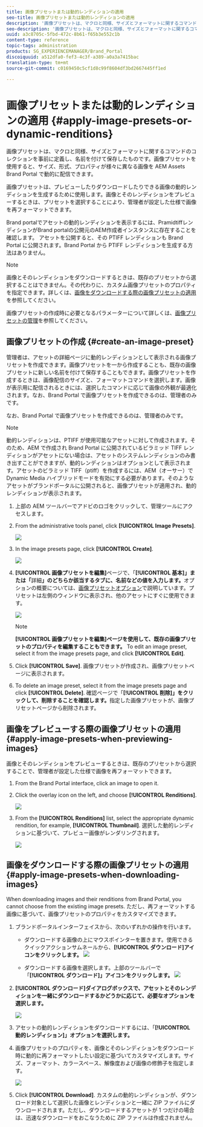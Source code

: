 ```yaml
---
title: 画像プリセットまたは動的レンディションの適用
seo-title: 画像プリセットまたは動的レンディションの適用
description: '画像プリセットは、マクロと同様、サイズとフォーマットに関するコマンドのコレクションを事前に定義し、名前を付けて保存したものです。画像プリセットを使用すると、サイズ、形式、プロパティが様々に異なる画像を AEM Assets Brand Portal で動的に配信できます。 '
seo-description: '画像プリセットは、マクロと同様、サイズとフォーマットに関するコマンドのコレクションを事前に定義し、名前を付けて保存したものです。画像プリセットを使用すると、サイズ、形式、プロパティが様々に異なる画像を AEM Assets Brand Portal で動的に配信できます。 '
uuid: a3c8705c-5fbd-472c-8b61-f65b3e552c1b
content-type: reference
topic-tags: administration
products: SG_EXPERIENCEMANAGER/Brand_Portal
discoiquuid: a512dfa0-fef3-4c3f-a389-a0a3a7415bac
translation-type: tm+mt
source-git-commit: c0169450c5cf1d8c99f8604df3bd2667445ff1ed

---
```



# 画像プリセットまたは動的レンディションの適用 {#apply-image-presets-or-dynamic-renditions}

画像プリセットは、マクロと同様、サイズとフォーマットに関するコマンドのコレクションを事前に定義し、名前を付けて保存したものです。画像プリセットを使用すると、サイズ、形式、プロパティが様々に異なる画像を AEM Assets Brand Portal で動的に配信できます。

画像プリセットは、プレビューしたりダウンロードしたりできる画像の動的レンディションを生成するために使用します。画像とそのレンディションをプレビューするときは、プリセットを選択することにより、管理者が設定した仕様で画像を再フォーマットできます。

Brand portalでアセットの動的レンディションを表示するには、PramidtiffレンディションがBrand portalの公開元のAEM作成者インスタンスに存在することを確認します。 アセットを公開すると、その PTIFF レンディションも Brand Portal に公開されます。Brand Portal から PTIFF レンディションを生成する方法はありません。

>[!NOTE]
>
>画像とそのレンディションをダウンロードするときは、既存のプリセットから選択することはできません。その代わりに、カスタム画像プリセットのプロパティを指定できます。詳しくは、[画像をダウンロードする際の画像プリセットの適用](../using/brand-portal-image-presets.md#main-pars-text-1403412644)を参照してください。

画像プリセットの作成時に必要となるパラメーターについて詳しくは、[画像プリセットの管理](https://docs.adobe.com/docs/en/AEM/6-0/administer/integration/dynamic-media/image-presets.html)を参照してください。

## 画像プリセットの作成 {#create-an-image-preset}

管理者は、アセットの詳細ページに動的レンディションとして表示される画像プリセットを作成できます。画像プリセットを一から作成することも、既存の画像プリセットに新しい名前を付けて保存することもできます。画像プリセットを作成するときは、画像配信のサイズと、フォーマットコマンドを選択します。画像が表示用に配信されるときには、選択したコマンドに応じて画像の外観が最適化されます。なお、Brand Portal で画像プリセットを作成できるのは、管理者のみです。

なお、Brand Portal で画像プリセットを作成できるのは、管理者のみです。

>[!NOTE]
>
>動的レンディションは、PTIFF が使用可能なアセットに対して作成されます。そのため、AEM で作成され Brand Portal に公開されているビラミッド TIFF レンディションがアセットにない場合は、アセットのシステムレンディションのみ書き出すことができますが、動的レンディションはオプションとして表示されます。アセットのビラミッド TIFF（ptiff）を作成するには、AEM（オーサー）で Dynamic Media ハイブリッドモードを有効にする必要があります。そのようなアセットがブランドポータルに公開されると、画像プリセットが適用され、動的レンディションが表示されます。

1. 上部の AEM ツールバーでアドビのロゴをクリックして、管理ツールにアクセスします。

2. From the administrative tools panel, click **[!UICONTROL Image Presets]**.

   ![](assets/admin-tools-panel-4.png)

3. In the image presets page, click **[!UICONTROL Create]**.

   ![](assets/image_preset_homepage.png)

4. **[!UICONTROL 画像プリセットを編集]**&#x200B;ページで、「**[!UICONTROL 基本]」または「**&#x200B;詳細&#x200B;**」のどちらか該当するタブに、名前などの値を入力します。**&#x200B;オプションの概要については、[画像プリセットオプション](https://docs.adobe.com/docs/en/AEM/6-0/administer/integration/dynamic-media/image-presets.html#Image%20preset%20options)で説明しています。プリセットは左側のウィンドウに表示され、他のアセットにすぐに使用できます。

   ![](assets/image_preset_create.png)

   >[!NOTE]
   >
   >**[!UICONTROL 画像プリセットを編集]ページを使用して、既存の画像プリセットのプロパティを編集することもできます。** To edit an image preset, select it from the image presets page, and click **[!UICONTROL Edit]**.

5. Click **[!UICONTROL Save]**. 画像プリセットが作成され、画像プリセットページに表示されます。
6. To delete an image preset, select it from the image presets page and click **[!UICONTROL Delete]**. 確認ページで「**[!UICONTROL 削除]」をクリックして、削除することを確認します。**&#x200B;指定した画像プリセットが、画像プリセットページから削除されます。

## 画像をプレビューする際の画像プリセットの適用      {#apply-image-presets-when-previewing-images}

画像とそのレンディションをプレビューするときは、既存のプリセットから選択することで、管理者が設定した仕様で画像を再フォーマットできます。

1. From the Brand Portal interface, click an image to open it.
2. Click the overlay icon on the left, and choose **[!UICONTROL Renditions]**.

   ![](assets/image-preset-previewrenditions.png)

3. From the **[!UICONTROL Renditions]** list, select the appropriate dynamic rendition, for example, **[!UICONTROL Thumbnail]**. 選択した動的レンディションに基づいて、プレビュー画像がレンダリングされます。

   ![](assets/image-preset-previewrenditionthumbnail.png)

## 画像をダウンロードする際の画像プリセットの適用 {#apply-image-presets-when-downloading-images}

When downloading images and their renditions from Brand Portal, you cannot choose from the existing image presets. ただし、再フォーマットする画像に基づいて、画像プリセットのプロパティをカスタマイズできます。

1. ブランドポータルインターフェイスから、次のいずれかの操作を行います。

   * ダウンロードする画像の上にマウスポインターを置きます。使用できるクイックアクションサムネールから、**[!UICONTROL ダウンロード]アイコンをクリックします。**
   ![](assets/downloadsingleasset.png)

   * ダウンロードする画像を選択します。上部のツールバーで「**[!UICONTROL ダウンロード]」アイコンをクリックします。**
   ![](assets/downloadassets.png)

2. **[!UICONTROL ダウンロード]ダイアログボックスで、アセットとそのレンディションを一緒にダウンロードするかどうかに応じて、必要なオプションを選択します。**

   ![](assets/donload-assets-dialog.png)

3. アセットの動的レンディションをダウンロードするには、「**[!UICONTROL 動的レンディション]」オプションを選択します。**
4. 画像プリセットのプロパティを、画像とそのレンディションをダウンロード時に動的に再フォーマットしたい設定に基づいてカスタマイズします。サイズ、フォーマット、カラースペース、解像度および画像の修飾子を指定します。

   ![](assets/dynamicrenditions.png)

5. Click **[!UICONTROL Download]**. カスタムの動的レンディションが、ダウンロード対象として選択した画像とレンディションと一緒に ZIP ファイルにダウンロードされます。ただし、ダウンロードするアセットが 1 つだけの場合は、迅速なダウンロードをおこなうために ZIP ファイルは作成されません。
